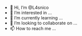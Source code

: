 - 👋 Hi, I’m @L4snico
- 👀 I’m interested in ...
- 🌱 I’m currently learning ...
- 💞️ I’m looking to collaborate on ...
- 📫 How to reach me ...

<!---
L4snico/L4snico is a ✨ special ✨ repository because its `README.md` (this file) appears on your GitHub profile.
You can click the Preview link to take a look at your changes.
--->
